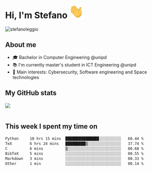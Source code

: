 # Hi, I'm Stefano <img src="https://raw.githubusercontent.com/stefanoleggio/stefanoleggio/main/images/wave.gif" width="45px">

<p align="left"> <img src="https://komarev.com/ghpvc/?username=stefanoleggio&label=Views&color=blue&style=plastic" alt="stefanoleggio" /></p>

## About me
- 🎓 Bachelor in Computer Engineering @unipd
- 📚 I'm currently master's student in ICT Engineering @unipd
- 🎯 Main interests: Cybersecurity, Software engineering and Space technologies


## My GitHub stats

<a href="https://github.com/anuraghazra/github-readme-stats" >
  <img align="center" src="https://github-readme-stats.vercel.app/api/top-langs/?username=stefanoleggio&langs_count=10&hide=jupyter%20notebook,html,blade&layout=compact&count_private=true&theme=swift" />
</a>
</br>
</br>

## This week I spent my time on


<!--START_SECTION:waka-->

```text
Python     10 hrs 15 mins  ███████████████░░░░░░░░░░   60.44 %
TeX        6 hrs 24 mins   █████████▒░░░░░░░░░░░░░░░   37.74 %
C          6 mins          ▒░░░░░░░░░░░░░░░░░░░░░░░░   00.68 %
BibTeX     5 mins          ░░░░░░░░░░░░░░░░░░░░░░░░░   00.55 %
Markdown   3 mins          ░░░░░░░░░░░░░░░░░░░░░░░░░   00.33 %
Other      1 min           ░░░░░░░░░░░░░░░░░░░░░░░░░   00.14 %
```

<!--END_SECTION:waka-->

